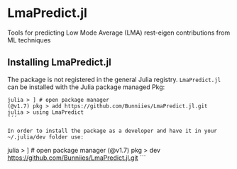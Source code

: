 # LmaPredict.jl

Tools for predicting Low Mode Average (LMA)  rest-eigen contributions from ML techniques

## Installing LmaPredict.jl

The package is not registered in the general Julia registry. `LmaPredict.jl` can be installed with the Julia package managed Pkg:

```
julia > ] # open package manager
(@v1.7) pkg > add https://github.com/Bunniies/LmaPredict.jl.git
julia > using LmaPredict
´´´

In order to install the package as a developer and have it in your ~/.julia/dev folder use:

```
julia > ] # open package manager
(@v1.7) pkg > dev https://github.com/Bunniies/LmaPredict.jl.git
´´´
